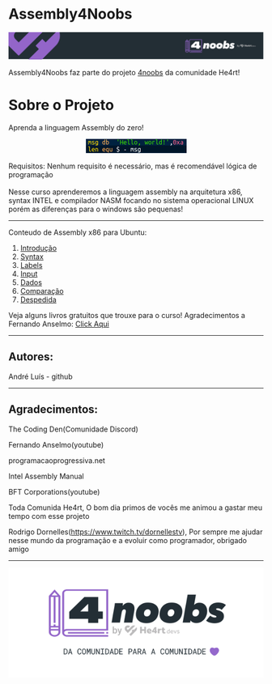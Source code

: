 <h1> Assembly4Noobs </h1>
<p align="center"> <img src="header-4noobs.svg"> </p>

<p> Assembly4Noobs faz parte do projeto <a href="https://github.com/he4rt/4noobs">4noobs</a> da comunidade He4rt!</p>

<h1>Sobre o Projeto</h1>

<p>Aprenda a linguagem Assembly do zero!</p>
<p align = "center"> <img src = "asm_data.png"></p>

<p>Requisitos: Nenhum requisito é necessário, mas é recomendável lógica de programação<br><br>Nesse curso aprenderemos a linguagem assembly na arquitetura x86, syntax INTEL e compilador NASM focando no sistema operacional LINUX porém as diferenças para o windows são pequenas!</p>
<hr>
<p>Conteudo de Assembly x86 para Ubuntu:</p>
<ol>
<li><a href="curso/introducao.md">Introdução</a></li>
<li><a href="curso/syntax.md">Syntax</a></li>
<li><a href="curso/labels.md">Labels</a></li>
<li><a href="curso/input.md">Input</a></li>
<li><a href="curso/dados.md">Dados</a></li>
<li><a href="curso/comparacao.md">Comparação</a></li>
<li><a href="curso/despedida.md">Despedida</a></li>
</ol>
<p>Veja alguns livros gratuitos que trouxe para o curso! Agradecimentos a Fernando Anselmo: <a href="https://github.com/andreluispy/assembly4noobs/tree/main/Livros">Click Aqui</a></p>
<hr>
<h2>Autores:</h2>
<p>André Luís - <a src="https://github.com/andreluispy">github</a></p>
<hr>
<h2>Agradecimentos:</h2>
<p>The Coding Den(Comunidade Discord)</p>
<p>Fernando Anselmo(youtube)</p>
<p>programacaoprogressiva.net</p>
<p>Intel Assembly Manual</p>
<p>BFT Corporations(youtube)</p>
<p>Toda Comunida He4rt, O bom dia primos de vocês me animou a gastar meu tempo com esse projeto</p>
<p>Rodrigo Dornelles(<a href="https://www.twitch.tv/dornellestv">https://www.twitch.tv/dornellestv</a>), Por sempre me ajudar nesse mundo da programação e a evoluir como programador, obrigado amigo</p>
<hr>
<p align="center"><img src="footer-4noobs.svg"></p>